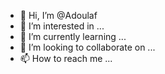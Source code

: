 - 👋 Hi, I’m @Adoulaf
- 👀 I’m interested in ...
- 🌱 I’m currently learning ...
- 💞️ I’m looking to collaborate on ...
- 📫 How to reach me ...

<!---
Adoulaf/Adoulaf is a ✨ special ✨ repository because its `README.md` (this file) appears on your GitHub profile.
You can click the Preview link to take a look at your changes.
--->

